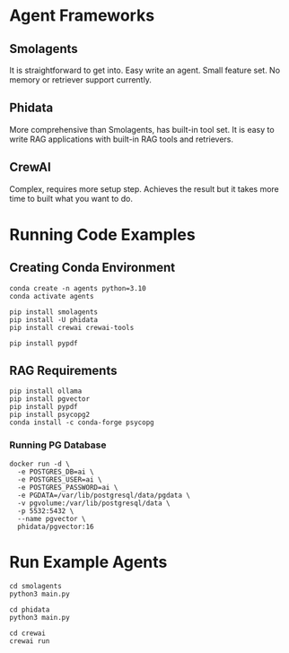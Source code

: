 # Agent Frameworks

## Smolagents

It is straightforward to get into. Easy write an agent. Small feature set.
No memory or retriever support currently.

## Phidata

More comprehensive than Smolagents, has built-in tool set. It is easy to write RAG applications with built-in RAG tools and retrievers.

## CrewAI

Complex, requires more setup step. Achieves the result but it takes more time to built what you want to do.

# Running Code Examples

## Creating Conda Environment

```
conda create -n agents python=3.10
conda activate agents

pip install smolagents
pip install -U phidata
pip install crewai crewai-tools

pip install pypdf

```

## RAG Requirements

```
pip install ollama
pip install pgvector
pip install pypdf
pip install psycopg2
conda install -c conda-forge psycopg
```

### Running PG Database

```
docker run -d \
  -e POSTGRES_DB=ai \
  -e POSTGRES_USER=ai \
  -e POSTGRES_PASSWORD=ai \
  -e PGDATA=/var/lib/postgresql/data/pgdata \
  -v pgvolume:/var/lib/postgresql/data \
  -p 5532:5432 \
  --name pgvector \
  phidata/pgvector:16
```



# Run Example Agents
```
cd smolagents
python3 main.py

cd phidata
python3 main.py

cd crewai
crewai run
```